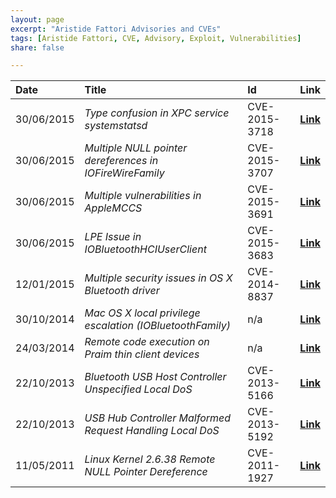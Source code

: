 ```yaml
---
layout: page
excerpt: "Aristide Fattori Advisories and CVEs"
tags: [Aristide Fattori, CVE, Advisory, Exploit, Vulnerabilities]
share: false

---
```



| Date       | Title                                                     | Id            | Link                                                                               |
| :--------- | :------------------------------------------------------   | :------------ | :--------------------------------------------------                                |
| 30/06/2015 | _Type confusion in XPC service systemstatsd_              | CVE-2015-3718 | [**Link**](https://github.com/ud2/advisories/tree/master/osx/cve-2015-3718)        |
| 30/06/2015 | _Multiple NULL pointer dereferences in IOFireWireFamily_  | CVE-2015-3707 | [**Link**](https://github.com/ud2/advisories/tree/master/osx/cve-2015-3707)        |
| 30/06/2015 | _Multiple vulnerabilities in AppleMCCS_                   | CVE-2015-3691 | [**Link**](https://github.com/ud2/advisories/tree/master/osx/cve-2015-3691)        |
| 30/06/2015 | _LPE Issue in IOBluetoothHCIUserClient_                   | CVE-2015-3683 | [**Link**](https://github.com/ud2/advisories/tree/master/osx/cve-2015-3683)        |
| 12/01/2015 | _Multiple security issues in OS X Bluetooth driver_       | CVE-2014-8837 | [**Link**](https://github.com/ud2/advisories/tree/master/osx/cve-2014-8837)        |
| 30/10/2014 | _Mac OS X local privilege escalation (IOBluetoothFamily)_ | n/a           | [**Link**](/mac-os-x-local-privilege-escalation/)                                  |
| 24/03/2014 | _Remote code execution on Praim thin client devices_      | n/a           | [**Link**](http://blog.emaze.net/2014/03/remote-code-execution-on-praim-thin.html) |
| 22/10/2013 | _Bluetooth USB Host Controller Unspecified Local DoS_     | CVE-2013-5166 | [**Link**](http://www.osvdb.org/show/osvdb/98845)                                  |
| 22/10/2013 | _USB Hub Controller Malformed Request Handling Local DoS_ | CVE-2013-5192 | [**Link**](http://www.osvdb.org/show/osvdb/98871)                                  |
| 11/05/2011 | _Linux Kernel 2.6.38 Remote NULL Pointer Dereference_     | CVE-2011-1927 | [**Link**](/stuff/20110511-linux-null.txt)                                         |





